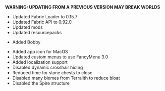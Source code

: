 **WARNING: UPDATING FROM A PREVIOUS VERSION MAY BREAK WORLDS**

- Updated Fabric Loader to 0.15.7
- Updated Fabric API to 0.92.0
- Updated mods
- Updated resourcepacks

* Added Bobby

- Added app icon for MacOS
- Updated custom menus to use FancyMenu 3.0
- Added localization support
- Disabled dynamic crosshair hiding
- Reduced time for stone chests to close
- Disabled many biomes from Terralith to reduce bloat
- Disabled the Spire structure